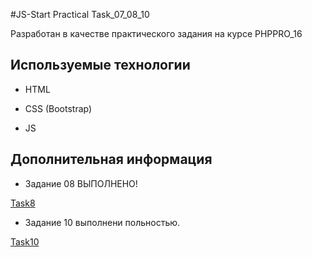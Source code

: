 #JS-Start Practical Task_07_08_10

Разработан в качестве практического задания на курсе PHPPRO_16

## Используемые технологии

* HTML

* CSS (Bootstrap)

* JS

## Дополнительная информация

* Задание 08 ВЫПОЛНЕНО!

[Task8](/08_if_else/index.html)

* Задание 10 выполнени польностью. 

[Task10](/10_function_object/index.html)
    